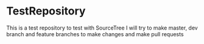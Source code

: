 # TestRepository
This is a test repository to test with SourceTree
I will try to make master, dev branch and feature branches to make changes and make pull requests
